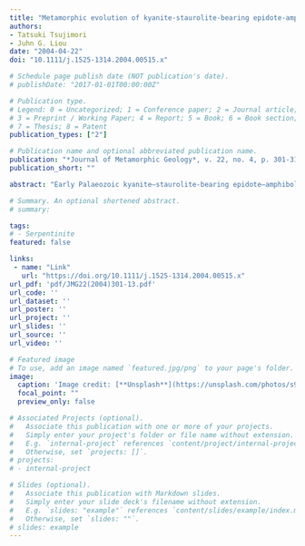 ```yaml
---
title: "Metamorphic evolution of kyanite-staurolite-bearing epidote-amphibolite from the Early Paleozoic Oeyama belt, SW Japan"
authors:
- Tatsuki Tsujimori
- Juhn G. Liou
date: "2004-04-22"
doi: "10.1111/j.1525-1314.2004.00515.x"

# Schedule page publish date (NOT publication's date).
# publishDate: "2017-01-01T00:00:00Z"

# Publication type.
# Legend: 0 = Uncategorized; 1 = Conference paper; 2 = Journal article;
# 3 = Preprint / Working Paper; 4 = Report; 5 = Book; 6 = Book section;
# 7 = Thesis; 8 = Patent
publication_types: ["2"]

# Publication name and optional abbreviated publication name.
publication: "*Journal of Metamorphic Geology*, v. 22, no. 4, p. 301-313, https://doi.org/10.1111/j.1525-1314.2004.00515.x"
publication_short: ""

abstract: "Early Palaeozoic kyanite–staurolite‐bearing epidote–amphibolites including foliated epidote–amphibolite (FEA), and nonfoliated leucocratic or melanocratic metagabbros (LMG, MMG), occur in the Fuko Pass metacumulate unit (FPM) of the Oeyama belt, SW Japan. Microtextural relationships and mineral chemistry define three metamorphic stages: relict granulite facies metamorphism (M1), high‐P (HP) epidote–amphibolite facies metamorphism (M2), and retrogression (M3). M1 is preserved as relict Al‐rich diopside (up to 8.5 wt.% Al2O3) and pseudomorphs after spinel and plagioclase in the MMG, suggesting a medium‐P granulite facies condition (0.8–1.3 GPa at > 850 °C). An unusually low‐variance M2 assemblage, Hbl + Czo + Ky ± St + Pg + Rt ± Ab ± Crn, occurs in the matrix of all rock types. The presence of relict plagioclase inclusions in M2 kyanite associated with clinozoisite indicates a hydration reaction to form the kyanite‐bearing M2 assemblage during cooling. The corundum‐bearing phase equilibria constrain a qualitative metamorphic P–T condition of 1.1–1.9 GPa at 550–800 °C for M2. The M2 minerals were locally replaced by M3 margarite, paragonite, plagioclase and/or chlorite. The breakdown of M2 kyanite to produce the M3 assemblage at < 0.5 GPa and 450–500 °C suggests a greenschist facies overprint during decompression. The P–T evolution of the FPM may represent subduction of an oceanic plateau with a granulite facies lower crust and subsequent exhumation in a Pacific‐type orogen."

# Summary. An optional shortened abstract.
# summary: 

tags: 
# - Serpentinite
featured: false

links:
 - name: "Link"
   url: "https://doi.org/10.1111/j.1525-1314.2004.00515.x"
url_pdf: 'pdf/JMG22(2004)301-13.pdf'
url_code: ''
url_dataset: ''
url_poster: ''
url_project: ''
url_slides: ''
url_source: ''
url_video: ''

# Featured image
# To use, add an image named `featured.jpg/png` to your page's folder. 
image: 
  caption: 'Image credit: [**Unsplash**](https://unsplash.com/photos/s9CC2SKySJM)'
  focal_point: ""
  preview_only: false

# Associated Projects (optional).
#   Associate this publication with one or more of your projects.
#   Simply enter your project's folder or file name without extension.
#   E.g. `internal-project` references `content/project/internal-project/index.md`.
#   Otherwise, set `projects: []`.
# projects:
# - internal-project

# Slides (optional).
#   Associate this publication with Markdown slides.
#   Simply enter your slide deck's filename without extension.
#   E.g. `slides: "example"` references `content/slides/example/index.md`.
#   Otherwise, set `slides: ""`.
# slides: example
---
```

